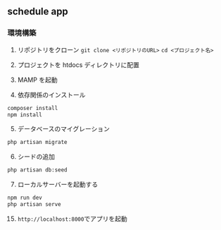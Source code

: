 ## schedule app

### 環境構築

1. リポジトリをクローン
   `git clone <リポジトリのURL>`
   `cd <プロジェクト名>`

2. プロジェクトを htdocs ディレクトリに配置

3. MAMP を起動

4. 依存関係のインストール

```bash
composer install
npm install
```

5. データベースのマイグレーション

```bash
php artisan migrate
```

6. シードの追加

```bash
php artisan db:seed
```

7. ローカルサーバーを起動する

```bash
npm run dev
php artisan serve
```

15. `http://localhost:8000`でアプリを起動
